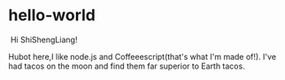 # hello-world

 Hi ShiShengLiang!
 
 Hubot here,I like node.js and Coffeeescript(that's what I'm made of!).
 I've had tacos on the moon and find them far superior to Earth tacos.
